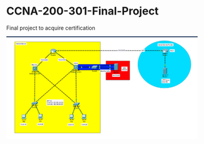 # CCNA-200-301-Final-Project
 Final project to acquire certification

![Screenshot](showcase-project.png)